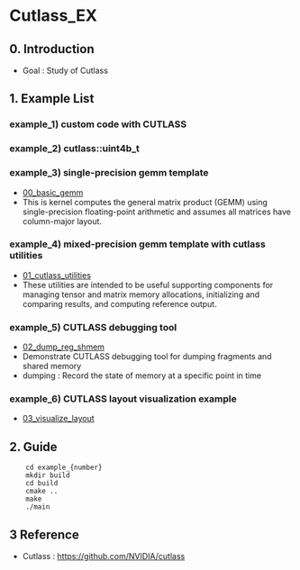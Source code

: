 # Cutlass_EX

## 0. Introduction
- Goal : Study of Cutlass

## 1. Example List

### example_1) custom code with CUTLASS

### example_2) cutlass::uint4b_t 

### example_3) single-precision gemm template
- [00_basic_gemm](https://github.com/NVIDIA/cutlass/blob/main/examples/00_basic_gemm/basic_gemm.cu)
- This is kernel computes the general matrix product (GEMM) using single-precision floating-point arithmetic and assumes all matrices have column-major layout.

### example_4) mixed-precision gemm template with cutlass utilities
- [01_cutlass_utilities](https://github.com/NVIDIA/cutlass/blob/main/examples/01_cutlass_utilities/cutlass_utilities.cu)
- These utilities are intended to be useful supporting components for managing tensor and matrix memory allocations, initializing and comparing results, and computing reference output.

### example_5) CUTLASS debugging tool
- [02_dump_reg_shmem](https://github.com/NVIDIA/cutlass/blob/main/examples/02_dump_reg_shmem/dump_reg_shmem.cu)
- Demonstrate CUTLASS debugging tool for dumping fragments and shared memory
- dumping : Record the state of memory at a specific point in time

### example_6) CUTLASS layout visualization example
- [03_visualize_layout](https://github.com/NVIDIA/cutlass/blob/main/examples/03_visualize_layout/visualize_layout.cpp)



## 2. Guide
```
    cd example_{number}
    mkdir build
    cd build
    cmake ..
    make
    ./main
```



## 3 Reference 
* Cutlass : <https://github.com/NVIDIA/cutlass>